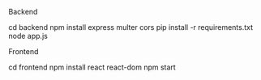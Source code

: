 Backend

cd backend
npm install express multer cors
pip install -r requirements.txt
node app.js

Frontend

cd frontend
npm install react react-dom
npm start
